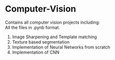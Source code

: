# Computer-Vision
Contains all computer vision projects including: <br>
All the files in .pynb format. 
1. Image Sharpening and Template matching <br>
2. Texture based segmentation <br>
3. Implementation of Neural Networks from scratch <br>
4. Implementation of CNN
